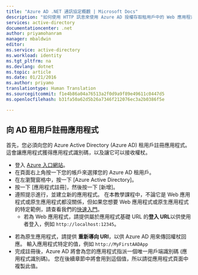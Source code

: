 ```yaml
---
title: "Azure AD .NET 通訊協定概觀 | Microsoft Docs"
description: "如何使用 HTTP 訊息來使用 Azure AD 授權存取租用戶中的 Web 應用程式和 Web API。"
services: active-directory
documentationcenter: .net
author: priyamohanram
manager: mbaldwin
editor: 
ms.service: active-directory
ms.workload: identity
ms.tgt_pltfrm: na
ms.devlang: dotnet
ms.topic: article
ms.date: 01/21/2016
ms.author: priyamo
translationtype: Human Translation
ms.sourcegitcommit: f1e4b86a04a76513a2f0d9a9f89e49611c0447d5
ms.openlocfilehash: b31fa50a62d5b26a7346f212076ec3a2b0386f5e

---
```

## <a name="register-your-application-with-your-ad-tenant"></a>向 AD 租用戶註冊應用程式
首先，您必須向您的 Azure Active Directory (Azure AD) 租用戶註冊應用程式。 這會讓應用程式獲得應用程式識別碼，以及讓它可以接收權杖。

* 登入 [Azure 入口網站](https://portal.azure.com)。
* 在頁面右上角按一下您的帳戶來選擇您的 Azure AD 租用戶。
* 在左瀏覽窗格中，按一下 [Azure Active Directory]。
* 按一下 [應用程式註冊]，然後按一下 [新增]。
* 遵照提示進行，並建立新的應用程式。 在本教學課程中，不論它是 Web 應用程式或原生應用程式都沒關係，但如果您想要 Web 應用程式或原生應用程式的特定範例，請查看我們的[快速入門](../articles/active-directory/develop/active-directory-developers-guide.md)。
  * 若為 Web 應用程式，請提供屬於應用程式基礎 URL 的**登入 URL**以供使用者登入，例如 `http://localhost:12345`。
<!--TODO: add once App ID URI is configurable: The **App ID URI** is a unique identifier for your application. The convention is to use `https://<tenant-domain>/<app-name>`, e.g. `https://contoso.onmicrosoft.com/my-first-aad-app`-->
  * 若為原生應用程式，請提供 **重新導向 URI**，以供 Azure AD 用來傳回權杖回應。 輸入應用程式特定的值，例如 `http://MyFirstAADApp`
* 完成註冊後，Azure AD 將會為您的應用程式指派一個唯一用戶端識別碼 (應用程式識別碼)。 您在後續章節中將會用到這個值，所以請從應用程式頁面中複製此值。

